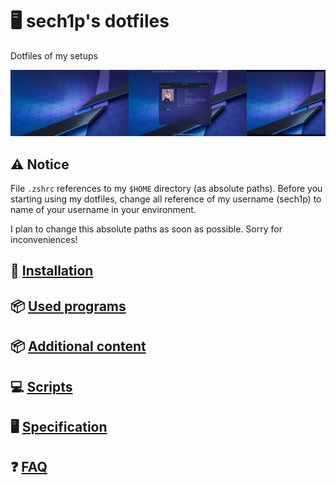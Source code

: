 <p align="center">

# 🖥️ sech1p's dotfiles

Dotfiles of my setups

![Screenshot of 'moon' - computer with Arch](screenshot.png)

</p>

## ⚠️ Notice

File `.zshrc` references to my `$HOME` directory (as absolute paths). Before you starting using my dotfiles, change all reference of my username (sech1p) to name of your username in your environment.

I plan to change this absolute paths as soon as possible. Sorry for inconveniences!

## 💾 [Installation](docs/INSTALLATION.md)

## 📦 [Used programs](docs/USED_PROGRAMS.md)

## 📦 [Additional content](docs/ADDITIONAL_CONTENT.md)

## 💻 [Scripts](docs/SCRIPTS.md)

## 🖥️ [Specification](docs/SPECIFICATION.md)

## ❓ [FAQ](docs/FAQ.md)
